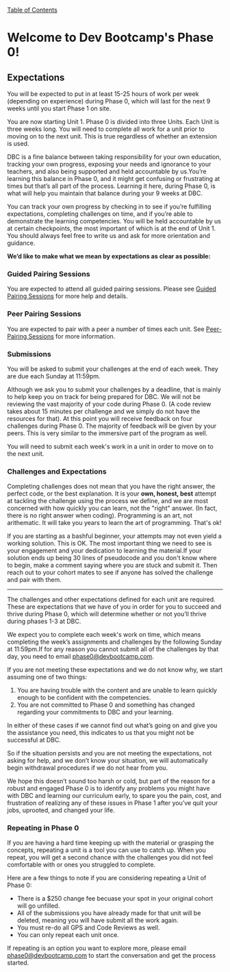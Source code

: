 [Table of Contents](README.md)

# Welcome to Dev Bootcamp's Phase 0!


## Expectations
You will be expected to put in at least 15-25 hours of work per week (depending on experience) during Phase 0, which will last for the next 9 weeks until you start Phase 1 on site.

You are now starting Unit 1. Phase 0 is divided into three Units. Each Unit is three weeks long. You will need to complete all work for a unit prior to moving on to the next unit. This is true regardless of whether an extension is used. 

DBC is a fine balance between taking responsibility for your own education, tracking your own progress, exposing your needs and ignorance to your teachers, and also being supported and held accountable by us.You’re learning this balance in Phase 0, and it might get confusing or frustrating at times but that’s all part of the process. Learning it here, during Phase 0, is what will help you maintain that balance during your 9 weeks at DBC.

You can track your own progress by checking in to see if you’re fulfilling expectations, completing challenges on time, and if you’re able to demonstrate the learning competencies. You will be held accountable by us at certain checkpoints, the most important of which is at the end of Unit 1. You should always feel free to write us and ask for more orientation and guidance.

**We’d like to make what we mean by expectations as clear as possible:**

### Guided Pairing Sessions

You are expected to attend all guided pairing sessions. Please see [Guided Pairing Sessions](guided-pairing-sessions.md) for more help and details.

### Peer Pairing Sessions
You are expected to pair with a peer a number of times each unit. See [Peer-Pairing Sessions](peer-pairing-sessions.md) for more information.

### Submissions
You will be asked to submit your challenges at the end of each week. They are due each Sunday at 11:59pm.

Although we ask you to submit your challenges by a deadline, that is mainly to help keep you on track for being prepared for DBC. We will not be reviewing the vast majority of your code during Phase 0. (A code review takes about 15 minutes per challenge and we simply do not have the resources for that). At this point you will receive feedback on four challenges during Phase 0. The majority of feedback will be given by your peers. This is very similar to the immersive part of the program as well.

You will need to submit each week's work in a unit in order to move on to the next unit. 

### Challenges and Expectations

Completing challenges does not mean that you have the right answer, the perfect code, or the best explanation.  It is your **own, honest, best** attempt at tackling the challenge using the process we define, and we are most concerned with how quickly you can learn, not the "right" answer. (In fact, there is no right answer when coding). Programming is an art, not arithematic. It will take you years to learn the art of programming. That's ok!

If you are starting as a bashful beginner, your attempts may not even yield a working solution.  This is OK.  The most important thing we need to see is your engagement and your dedication to learning the material.If your solution ends up being 30 lines of pseudocode and you don't know where to begin, make a comment saying where you are stuck and submit it.  Then reach out to your cohort mates to see if anyone has solved the challenge and pair with them.

***
The challenges and other expectations defined for each unit are required. These are expectations that we have of you in order for you to succeed and thrive during Phase 0, which will determine whether or not you’ll thrive during phases 1-3 at DBC.

We expect you to complete each week's work on time, which means completing the week’s assignments and challenges by the following Sunday at 11:59pm.If for any reason you cannot submit all of the challenges by that day, you need to email <phase0@devbootcamp.com>.

If you are not meeting these expectations and we do not know why, we start assuming one of two things:

1. You are having trouble with the content and are unable to learn quickly enough to be confident with the competencies.
2. You are not committed to Phase 0 and something has changed regarding your commitments to DBC and your learning.

In either of these cases if we cannot find out what’s going on and give you the assistance you need, this indicates to us that you might not be successful at DBC.

So if the situation persists and you are not meeting the expectations, not asking for help, and we don’t know your situation, we will automatically begin withdrawal procedures if we do not hear from you.

We hope this doesn’t sound too harsh or cold, but part of the reason for a robust and engaged Phase 0 is to identify any problems you might have with DBC and learning our curriculum early, to spare you the pain, cost, and frustration of realizing any of these issues in Phase 1 after you’ve quit your jobs, uprooted, and changed your life.

### Repeating in Phase 0

If you are having a hard time keeping up with the material or grasping the concepts, repeating a unit is a tool you can use to catch up. When you repeat, you will get a second chance with the challenges you did not feel comfortable with or ones you struggled to complete.

Here are a few things to note if you are considering repeating a Unit of Phase 0:
* There is a $250 change fee becuase your spot in your original cohort will go unfilled.
* All of the submissions you have already made for that unit will be deleted, meaning you will have submit all the work again.
* You must re-do all GPS and Code Reviews as well.
* You can only repeat each unit once.

If repeating is an option you want to explore more, please email <phase0@devbootcamp.com> to start the conversation and get the process started.

